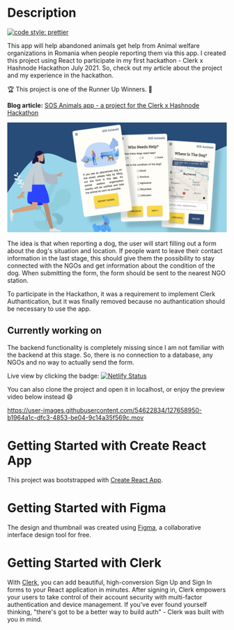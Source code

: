 # Description

[![code style: prettier](https://img.shields.io/badge/code_style-prettier-ff69b4.svg?style=flat-square)](https://github.com/prettier/prettier)

This app will help abandoned animals get help from Animal welfare organizations
in Romania when people reporting them via this app.
I created this project using React to participate in my first hackathon - Clerk
x Hashnode Hackathon July 2021. So, check out my article about the project and
my experience in the hackathon.

🏆 This project is one of the Runner Up Winners. 🥳

**Blog article:** [SOS Animals app - a project for the Clerk x Hashnode Hackathon](https://yuridevat.hashnode.dev/sos-animals-hackathon-project)

![Thumbnail](https://github.com/YuriDevAT/sos-animals/blob/main/public/thumbnail-sos.png)

The idea is that when reporting a dog, the user will start filling out a form
about the dog's situation and location.
If people want to leave their contact information in the last stage, this should
give them the possibility to stay connected with the NGOs and get information
about the condition of the dog.
When submitting the form, the form should be sent to the nearest NGO station.

To participate in the Hackathon, it was a requirement to implement Clerk
Authantication, but it was finally removed because no authantication should be
necessary to use the app.

## Currently working on

The backend functionality is completely missing since I am not familiar with the
backend at this stage. So, there is no connection to a database, any NGOs and
no way to actually send the form.

Live view by clicking the badge: [![Netlify Status](https://api.netlify.com/api/v1/badges/f9a7f8d3-58ca-44ed-a038-ae8d2efd31a5/deploy-status)](https://sos-animal.netlify.app/)

You can also clone the project and open it in localhost, or enjoy the preview
video below instead :smile:

https://user-images.githubusercontent.com/54622834/127658950-b1964a1c-dfc3-4853-be04-9c14a35f569c.mov

# Getting Started with Create React App

This project was bootstrapped with [Create React App](https://github.com/facebook/create-react-app).

# Getting Started with Figma

The design and thumbnail was created using [Figma](https://www.figma.com), a
collaborative interface design tool for free.

# Getting Started with Clerk

With [Clerk](https://clerk.dev/), you can add beautiful, high-conversion Sign Up
and Sign In forms to your React application in minutes. After signing in, Clerk
empowers your users to take control of their account security with multi-factor
authentication and device management. If you've ever found yourself thinking,
"there's got to be a better way to build auth" - Clerk was built with you in mind.
